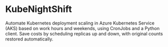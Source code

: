 # KubeNightShift
Automate Kubernetes deployment scaling in Azure Kubernetes Service (AKS) based on work hours and weekends, using CronJobs and a Python client. Save costs by scheduling replicas up and down, with original counts restored automatically.
